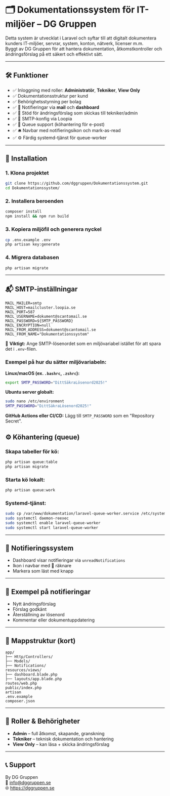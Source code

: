 # 🗂️ Dokumentationssystem för IT-miljöer – DG Gruppen

Detta system är utvecklat i Laravel och syftar till att digitalt dokumentera kunders IT-miljöer, servrar, system, konton, nätverk, licenser m.m.  
Byggt av DG Gruppen för att hantera dokumentation, åtkomstkontroller och ändringsförslag på ett säkert och effektivt sätt.

---

## 🛠 Funktioner

- ✅ Inloggning med roller: **Administratör**, **Tekniker**, **View Only**
- ✅ Dokumentationsstruktur per kund
- ✅ Behörighetsstyrning per bolag
- ✅ 🔔 Notifieringar via **mail** och **dashboard**
- ✅ 📨 Stöd för ändringsförslag som skickas till tekniker/admin
- ✅ 💌 SMTP-konfig via Loopia
- ✅ 🧩 Queue support (köhantering för e-post)
- ✅ 🛎️ Navbar med notifieringsikon och mark-as-read
- ✅ ⚙️ Färdig systemd-tjänst för queue-worker

---

## 🚀 Installation

### 1. Klona projektet
```bash
git clone https://github.com/dggruppen/Dokumentationssystem.git
cd Dokumentationssystem/
```

### 2. Installera beroenden
```bash
composer install
npm install && npm run build
```

### 3. Kopiera miljöfil och generera nyckel
```bash
cp .env.example .env
php artisan key:generate
```

### 4. Migrera databasen
```bash
php artisan migrate
```

---

## 📬 SMTP-inställningar

```env
MAIL_MAILER=smtp
MAIL_HOST=mailcluster.loopia.se
MAIL_PORT=587
MAIL_USERNAME=dokument@scantomail.se
MAIL_PASSWORD=${SMTP_PASSWORD}
MAIL_ENCRYPTION=null
MAIL_FROM_ADDRESS=dokument@scantomail.se
MAIL_FROM_NAME="Dokumentationssystem"
```

🔐 **Viktigt:** Ange SMTP-lösenordet som en miljövariabel istället för att spara det i `.env`-filen.

### Exempel på hur du sätter miljövariabeln:

**Linux/macOS (ex. `.bashrc`, `.zshrc`):**
```bash
export SMTP_PASSWORD="DittSäkraLösenord2025!"
```

**Ubuntu server globalt:**
```bash
sudo nano /etc/environment
SMTP_PASSWORD="DittSäkraLösenord2025!"
```

**GitHub Actions eller CI/CD:**
Lägg till `SMTP_PASSWORD` som en "Repository Secret".


## ⚙️ Köhantering (queue)

### Skapa tabeller för kö:
```bash
php artisan queue:table
php artisan migrate
```

### Starta kö lokalt:
```bash
php artisan queue:work
```

### Systemd-tjänst:
```bash
sudo cp /var/www/dokumentation/laravel-queue-worker.service /etc/systemd/system/
sudo systemctl daemon-reexec
sudo systemctl enable laravel-queue-worker
sudo systemctl start laravel-queue-worker
```

---

## 📌 Notifieringssystem

- Dashboard visar notifieringar via `unreadNotifications`
- Ikon i navbar med 🔴 räknare
- Markera som läst med knapp

---

## 📄 Exempel på notifieringar

- Nytt ändringsförslag
- Förslag godkänt
- Återställning av lösenord
- Kommentar eller dokumentuppdatering

---

## 🧱 Mappstruktur (kort)

```
app/
├── Http/Controllers/
├── Models/
├── Notifications/
resources/views/
├── dashboard.blade.php
├── layouts/app.blade.php
routes/web.php
public/index.php
artisan
.env.example
composer.json
```

---

## 👥 Roller & Behörigheter

- **Admin** – full åtkomst, skapande, granskning
- **Tekniker** – teknisk dokumentation och hantering
- **View Only** – kan läsa + skicka ändringsförslag

---

## 📞 Support

By DG Gruppen  
📧 info@dggruppen.se  
🌐 https://dggruppen.se  
